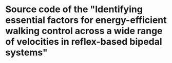 # Source code of the **"Identifying essential factors for energy-efficient walking control across a wide range of velocities in reflex-based bipedal systems"**

